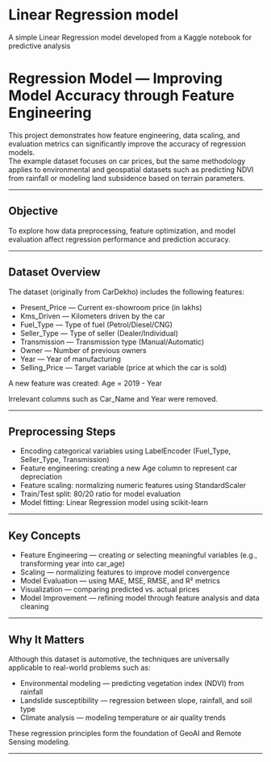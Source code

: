 # Linear Regression model
A simple Linear Regression model developed from a Kaggle notebook for predictive analysis
# Regression Model — Improving Model Accuracy through Feature Engineering

This project demonstrates how feature engineering, data scaling, and evaluation metrics can significantly improve the accuracy of regression models.  
The example dataset focuses on car prices, but the same methodology applies to environmental and geospatial datasets such as predicting NDVI from rainfall or modeling land subsidence based on terrain parameters.

---

## Objective
To explore how data preprocessing, feature optimization, and model evaluation affect regression performance and prediction accuracy.

---

## Dataset Overview
The dataset (originally from CarDekho) includes the following features:

- Present_Price — Current ex-showroom price (in lakhs)  
- Kms_Driven — Kilometers driven by the car  
- Fuel_Type — Type of fuel (Petrol/Diesel/CNG)  
- Seller_Type — Type of seller (Dealer/Individual)  
- Transmission — Transmission type (Manual/Automatic)  
- Owner — Number of previous owners  
- Year — Year of manufacturing  
- Selling_Price — Target variable (price at which the car is sold)

A new feature was created:
Age = 2019 - Year  

Irrelevant columns such as Car_Name and Year were removed.

---

## Preprocessing Steps
- Encoding categorical variables using LabelEncoder (Fuel_Type, Seller_Type, Transmission)  
- Feature engineering: creating a new Age column to represent car depreciation  
- Feature scaling: normalizing numeric features using StandardScaler  
- Train/Test split: 80/20 ratio for model evaluation  
- Model fitting: Linear Regression model using scikit-learn

---

## Key Concepts
- Feature Engineering — creating or selecting meaningful variables (e.g., transforming year into car_age)  
- Scaling — normalizing features to improve model convergence  
- Model Evaluation — using MAE, MSE, RMSE, and R² metrics  
- Visualization — comparing predicted vs. actual prices  
- Model Improvement — refining model through feature analysis and data cleaning

---

## Why It Matters
Although this dataset is automotive, the techniques are universally applicable to real-world problems such as:

- Environmental modeling — predicting vegetation index (NDVI) from rainfall  
- Landslide susceptibility — regression between slope, rainfall, and soil type  
- Climate analysis — modeling temperature or air quality trends  

These regression principles form the foundation of GeoAI and Remote Sensing modeling.

---

